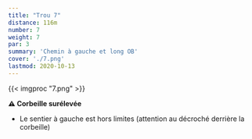 ```yaml
---
title: "Trou 7"
distance: 116m
number: 7
weight: 7
par: 3
summary: 'Chemin à gauche et long OB'
cover: './7.png'
lastmod: 2020-10-13
---
```



{{< imgproc "7.png" >}}

__⚠️ Corbeille surélevée__

 - Le sentier à gauche est hors limites (attention au décroché derrière la corbeille)


